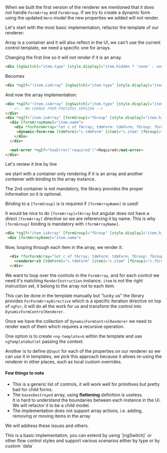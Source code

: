 When we built the first version of the renderer we mentioned that it
does not handle `FormArray` and `FormGroup`. If we try to create a 
dynamic form using the updated `Hero` model the new properties we added
will not render.

Let's start with the most basic implementation, refactor the template
of our renderer:

Array is a container and it will also reflect in the UI, we can't use
the current control template, we need a specific one for arrays.

Changing the first line so it will not render if it is an array. 
```html
<div [ngSwitch]="item.type" [style.display]="item.hidden ? 'none' : undefined">
```

Becomes

```html
<div *ngIf="!item.isArray" [ngSwitch]="item.type" [style.display]="item.hidden ? 'none' : undefined">
``` 


And now the array implementation:

```html 
<div *ngIf="!item.isArray" [ngSwitch]="item.type" [style.display]="item.hidden ? 'none' : undefined">
    <!-- NO CHANGE FROM PREVIOUS VERSION -->
</div>
<div *ngIf="item.isArray" [formGroup]="fGroup" [style.display]="item.hidden ? 'none' : undefined">
  <div [formArrayName]="item.name">
    <div *forFormArray="let c of fArray; tdmForm: tdmForm; fGroup: fGroup; item: item">
     <dynamic-form-row [tdmForm]="c.tdmForm" [item]="c.item" [fGroup]="c.fGroup" [fArray]="c.fArray" [fControl]="c.fControl"></dynamic-form-row>
    </div>
  </div>

  <mat-error *ngIf="hasError('required')">Required</mat-error>
</div>
```


Let's review it line by line

we start with a container only rendering if it is an array and another
container with binding to the array instance.

The 2nd container is not mandatory, the library provides the proper
information so it is optional.

Binding to a `[formGroup]` is is required if `[formArrayName]` is used!

It would be nice to do `[formArray]=fArray` but angular does not have a
direct `[formArray]` directive so we are referencing it by name.
This is why `[formGroup]` binding is mandatory with `[formArrayName]`.

```html
<div *ngIf="item.isArray" [formGroup]="fGroup" [style.display]="item.hidden ? 'none' : undefined">
 <div [formArrayName]="item.name">
```

Now, looping through each item in the array, we render it.

```html
  <div *forFormArray="let c of fArray; tdmForm: tdmForm; fGroup: fGroup; item: item">
    <renderer-v3 [tdmForm]="c.tdmForm" [item]="c.item" [fGroup]="c.fGroup" [fArray]="c.fArray" [fControl]="c.fControl"></renderer-v3>
  </div>
```

We want to loop over the controls in the `FormArray`, and for each
control we need it's matching `RenderInstruction` instance. `item` is
not the right instruction set, it belong to the array not to each item.

This can be done in the template manually but "lucky us" the library
provides `ForFormArrayDirective` which is a specific iteration
directive on top of `ngFor`, it will do all the work for us and
transform the control into `DynamicFormControlRenderer`. 

Once we have the collection of `DynamicFormControlRenderer` we need to
render each of them which requires a recursive operation.

One option is to create `<ng-template>`s within the template and use
`ngTemplateOutlet` passing the context.

Another is to define `@Input` for each of the properties on our renderer
so we can use it in templates, we pick this approach because it allows
re-using the renderer in other places, such as local custom overrides. 

#### Few things to note
  - This is a generic list of controls, it will work well for primitives
  but pretty bad for child forms.
  - The `basesDestroyed` array, using **flattening** definition is useless.  
  It is hard to understand the boundaries between each instance in the UI.  
  We will refactor it to be a child model.
  - The implementation does not support array actions, i.e. adding,
  removing or moving items in the array

We will address these issues and others.

<div class="info">
  This is a basic implementation, you can extend by using `[ngSwitch]`
  or other flow control styles and support various scenarios either by
  type or by custom `data` 
</div>